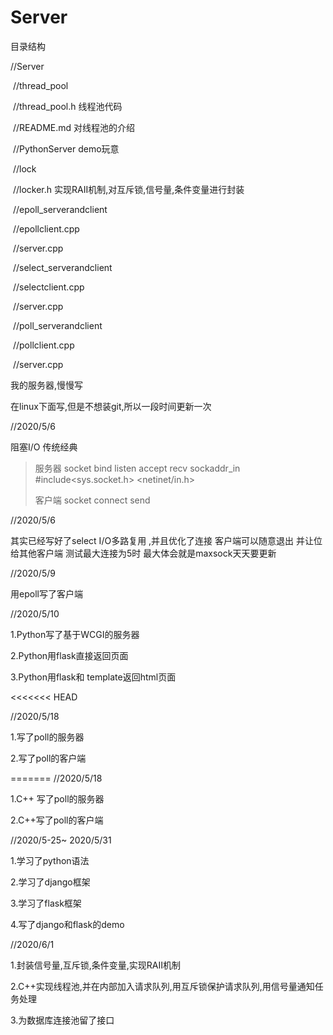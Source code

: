 # Server
 目录结构

//Server

​	//thread_pool

​		//thread_pool.h 	线程池代码

​		//README.md  	对线程池的介绍

​	//PythonServer  demo玩意

​	//lock

​		//locker.h  实现RAII机制,对互斥锁,信号量,条件变量进行封装

​	//epoll_serverandclient

​		//epollclient.cpp

​		//server.cpp

​	//select_serverandclient

​		//selectclient.cpp

​		//server.cpp

​	//poll_serverandclient

​		//pollclient.cpp

​		//server.cpp



我的服务器,慢慢写

在linux下面写,但是不想装git,所以一段时间更新一次

//2020/5/6

阻塞I/O 传统经典 

>
>
>服务器 socket bind listen accept recv  sockaddr_in #include<sys.socket.h>  <netinet/in.h>
>
>客户端  socket connect send
>
>

//2020/5/6

其实已经写好了select I/O多路复用 ,并且优化了连接 客户端可以随意退出 并让位给其他客户端 测试最大连接为5时 最大体会就是maxsock天天要更新 

//2020/5/9

用epoll写了客户端



//2020/5/10

1.Python写了基于WCGI的服务器

2.Python用flask直接返回页面

3.Python用flask和 template返回html页面

<<<<<<< HEAD


//2020/5/18

1.写了poll的服务器

2.写了poll的客户端

=======
//2020/5/18

1.C++ 写了poll的服务器

2.C++写了poll的客户端

//2020/5-25~ 2020/5/31

1.学习了python语法

2.学习了django框架

3.学习了flask框架

4.写了django和flask的demo

//2020/6/1

1.封装信号量,互斥锁,条件变量,实现RAII机制

2.C++实现线程池,并在内部加入请求队列,用互斥锁保护请求队列,用信号量通知任务处理

3.为数据库连接池留了接口

